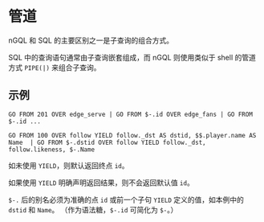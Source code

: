 # 管道

nGQL 和 SQL 的主要区别之一是子查询的组合方式。

SQL 中的查询语句通常由子查询嵌套组成，而 nGQL 则使用类似于 shell 的管道方式 `PIPE(|)` 来组合子查询。

## 示例

```ngql
GO FROM 201 OVER edge_serve | GO FROM $-.id OVER edge_fans | GO FROM $-.id ...

GO FROM 100 OVER follow YIELD follow._dst AS dstid, $$.player.name AS Name  | GO FROM $-.dstid OVER follow YIELD follow._dst, follow.likeness, $-.Name
```

如未使用 `YIELD`，则默认返回终点 `id`。

如果使用 `YIELD` 明确声明返回结果，则不会返回默认值 `id`。

`$-.` 后的别名必须为准确的点 `id` 或前一个子句 `YIELD` 定义的值，如本例中的 `dstid` 和 `Name`。
（作为语法糖，`$-.id` 可简化为 `$-`。）

